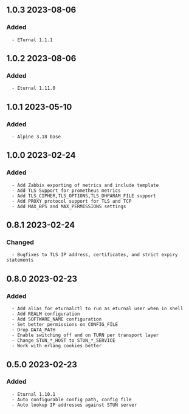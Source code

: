 ## 1.0.3 2023-08-06 <dave at tiredofit dot ca>

   ### Added
      - ETurnal 1.1.1


## 1.0.2 2023-08-06 <dave at tiredofit dot ca>

   ### Added
      - Eturnal 1.11.0


## 1.0.1 2023-05-10 <dave at tiredofit dot ca>

   ### Added
      - Alpine 3.18 base


## 1.0.0 2023-02-24 <dave at tiredofit dot ca>

   ### Added
      - Add Zabbix exporting of metrics and include template
      - Add TLS Support for prometheus metrics
      - Add TLS_CIPHER,TLS_OPTIONS,TLS_DHPARAM_FILE support
      - Add PROXY protocol support for TLS and TCP
      - Add MAX_BPS and MAX_PERMISSIONS settings


## 0.8.1 2023-02-24 <dave at tiredofit dot ca>

   ### Changed
      - Bugfixes to TLS IP address, certificates, and strict expiry statements


## 0.8.0 2023-02-23 <dave at tiredofit dot ca>

   ### Added
      - Add alias for eturnalctl to run as eturnal user when in shell
      - Add REALM configuration
      - Add SOFTWARE_NAME configuration
      - Set better permissions on CONFIG_FILE
      - Drop DATA_PATH
      - Enable switching off and on TURN per transport layer
      - Change STUN_*_HOST to STUN_*_SERVICE
      - Work with erlang cookies better


## 0.5.0 2023-02-23 <dave at tiredofit dot ca>

   ### Added
      - Eturnal 1.10.1
      - Auto configurable config path, config file
      - Auto lookup IP addresses against STUN server


